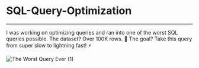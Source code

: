 # SQL-Query-Optimization
--------------------------------------------

I was working on optimizing queries and ran into one of the worst SQL queries possible. The dataset? Over 100K rows.
💭 The goal? Take this query from super slow to lightning fast! ⚡

![The Worst Query Ever (1)](https://github.com/user-attachments/assets/cc50e4c7-284e-47e3-91b3-45f44bb22782)

